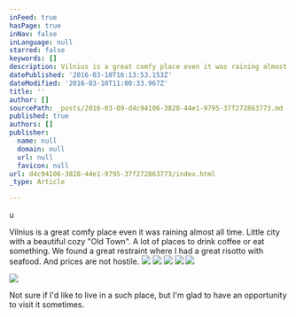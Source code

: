 ```yaml
---
inFeed: true
hasPage: true
inNav: false
inLanguage: null
starred: false
keywords: []
description: Vilnius is a great comfy place even it was raining almost all time. A lot of c aI
datePublished: '2016-03-10T16:13:53.153Z'
dateModified: '2016-03-10T11:00:33.967Z'
title: ''
author: []
sourcePath: _posts/2016-03-09-d4c94106-3828-44e1-9795-37f272863773.md
published: true
authors: []
publisher:
  name: null
  domain: null
  url: null
  favicon: null
url: d4c94106-3828-44e1-9795-37f272863773/index.html
_type: Article

---
```

u

Vilnius is a great comfy place even it was raining almost all time. Little city with a beautiful cozy "Old Town". A lot of places to drink coffee or eat something. We found a great restraint where I had a great risotto with seafood. And prices are not hostile.
![](https://the-grid-user-content.s3-us-west-2.amazonaws.com/f9b8f001-f3a8-4bef-a7b3-728f56f9645f.jpg)
![](https://the-grid-user-content.s3-us-west-2.amazonaws.com/419c2f08-c03b-49a5-befd-97140c39a261.jpg)
![](https://the-grid-user-content.s3-us-west-2.amazonaws.com/d1cc4b9b-fe05-4c67-8e5a-84057bf8af96.jpg)
![](https://the-grid-user-content.s3-us-west-2.amazonaws.com/67126d85-c824-4d68-ae0a-c1d423103c85.jpg)
![](https://the-grid-user-content.s3-us-west-2.amazonaws.com/b5a5c6ec-f03d-490d-8e48-072db93ebeaf.jpg)

  
![](https://the-grid-user-content.s3-us-west-2.amazonaws.com/066c4bfc-75cb-4e3d-9d10-da2c87818e65.jpg)

Not sure if I'd like to live in a such place, but I'm glad to have an opportunity to visit it sometimes.